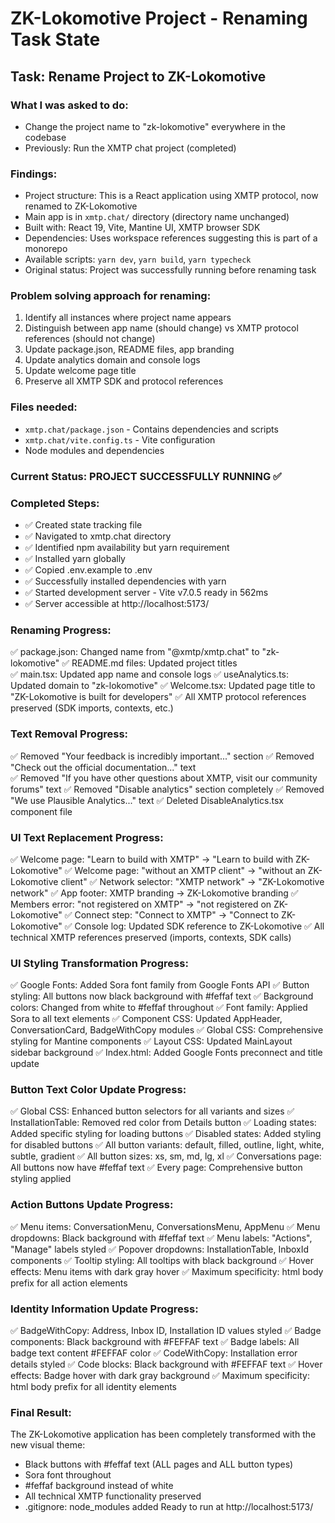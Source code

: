 # ZK-Lokomotive Project - Renaming Task State

## Task: Rename Project to ZK-Lokomotive

### What I was asked to do:
- Change the project name to "zk-lokomotive" everywhere in the codebase
- Previously: Run the XMTP chat project (completed)

### Findings:
- Project structure: This is a React application using XMTP protocol, now renamed to ZK-Lokomotive
- Main app is in `xmtp.chat/` directory (directory name unchanged)
- Built with: React 19, Vite, Mantine UI, XMTP browser SDK
- Dependencies: Uses workspace references suggesting this is part of a monorepo
- Available scripts: `yarn dev`, `yarn build`, `yarn typecheck`
- Original status: Project was successfully running before renaming task

### Problem solving approach for renaming:
1. Identify all instances where project name appears
2. Distinguish between app name (should change) vs XMTP protocol references (should not change)
3. Update package.json, README files, app branding
4. Update analytics domain and console logs  
5. Update welcome page title
6. Preserve all XMTP SDK and protocol references

### Files needed:
- `xmtp.chat/package.json` - Contains dependencies and scripts
- `xmtp.chat/vite.config.ts` - Vite configuration
- Node modules and dependencies

### Current Status: PROJECT SUCCESSFULLY RUNNING ✅

### Completed Steps:
- ✅ Created state tracking file
- ✅ Navigated to xmtp.chat directory  
- ✅ Identified npm availability but yarn requirement
- ✅ Installed yarn globally
- ✅ Copied .env.example to .env
- ✅ Successfully installed dependencies with yarn
- ✅ Started development server - Vite v7.0.5 ready in 562ms
- ✅ Server accessible at http://localhost:5173/

### Renaming Progress:
✅ package.json: Changed name from "@xmtp/xmtp.chat" to "zk-lokomotive"
✅ README.md files: Updated project titles  
✅ main.tsx: Updated app name and console logs
✅ useAnalytics.ts: Updated domain to "zk-lokomotive"
✅ Welcome.tsx: Updated page title to "ZK-Lokomotive is built for developers"
✅ All XMTP protocol references preserved (SDK imports, contexts, etc.)

### Text Removal Progress:
✅ Removed "Your feedback is incredibly important..." section
✅ Removed "Check out the official documentation..." text  
✅ Removed "If you have other questions about XMTP, visit our community forums" text
✅ Removed "Disable analytics" section completely
✅ Removed "We use Plausible Analytics..." text
✅ Deleted DisableAnalytics.tsx component file

### UI Text Replacement Progress:
✅ Welcome page: "Learn to build with XMTP" → "Learn to build with ZK-Lokomotive"
✅ Welcome page: "without an XMTP client" → "without an ZK-Lokomotive client"
✅ Network selector: "XMTP network" → "ZK-Lokomotive network"
✅ App footer: XMTP branding → ZK-Lokomotive branding
✅ Members error: "not registered on XMTP" → "not registered on ZK-Lokomotive"
✅ Connect step: "Connect to XMTP" → "Connect to ZK-Lokomotive"
✅ Console log: Updated SDK reference to ZK-Lokomotive
✅ All technical XMTP references preserved (imports, contexts, SDK calls)

### UI Styling Transformation Progress:
✅ Google Fonts: Added Sora font family from Google Fonts API
✅ Button styling: All buttons now black background with #feffaf text
✅ Background colors: Changed from white to #feffaf throughout
✅ Font family: Applied Sora to all text elements
✅ Component CSS: Updated AppHeader, ConversationCard, BadgeWithCopy modules
✅ Global CSS: Comprehensive styling for Mantine components
✅ Layout CSS: Updated MainLayout sidebar background
✅ Index.html: Added Google Fonts preconnect and title update

### Button Text Color Update Progress:
✅ Global CSS: Enhanced button selectors for all variants and sizes
✅ InstallationTable: Removed red color from Details button
✅ Loading states: Added specific styling for loading buttons
✅ Disabled states: Added styling for disabled buttons
✅ All button variants: default, filled, outline, light, white, subtle, gradient
✅ All button sizes: xs, sm, md, lg, xl
✅ Conversations page: All buttons now have #feffaf text
✅ Every page: Comprehensive button styling applied

### Action Buttons Update Progress:
✅ Menu items: ConversationMenu, ConversationsMenu, AppMenu
✅ Menu dropdowns: Black background with #feffaf text
✅ Menu labels: "Actions", "Manage" labels styled
✅ Popover dropdowns: InstallationTable, InboxId components
✅ Tooltip styling: All tooltips with black background
✅ Hover effects: Menu items with dark gray hover
✅ Maximum specificity: html body prefix for all action elements

### Identity Information Update Progress:
✅ BadgeWithCopy: Address, Inbox ID, Installation ID values styled
✅ Badge components: Black background with #FEFFAF text
✅ Badge labels: All badge text content #FEFFAF color
✅ CodeWithCopy: Installation error details styled
✅ Code blocks: Black background with #FEFFAF text
✅ Hover effects: Badge hover with dark gray background
✅ Maximum specificity: html body prefix for all identity elements

### Final Result: 
The ZK-Lokomotive application has been completely transformed with the new visual theme:
- Black buttons with #feffaf text (ALL pages and ALL button types)
- Sora font throughout
- #feffaf background instead of white
- All technical XMTP functionality preserved
- .gitignore: node_modules added
Ready to run at http://localhost:5173/ 